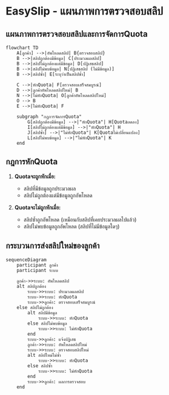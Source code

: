 # EasySlip - แผนภาพการตรวจสอบสลิป

## แผนภาพการตรวจสอบสลิปและการจัดการQuota

```mermaid
flowchart TD
    A[ลูกค้า] -->|อัพโหลดสลิป| B{ตรวจสอบสลิป}
    B -->|สลิปถูกต้องมีข้อมูล| C[ประมวลผลสลิป]
    B -->|สลิปไม่ถูกต้องแต่มีข้อมูล| D[ปฏิเสธสลิป]
    B -->|สลิปไม่พบข้อมูล| N[ปฏิเสธสลิป (ไม่มีข้อมูล)]
    B -->|สลิปซ้ำ| E[ระบุว่าเป็นสลิปซ้ำ]
    
    C -->|หักQuota| F[ตรวจสอบเสร็จสมบูรณ์]
    D -->|ลูกค้าอัพโหลดสลิปใหม่| B
    N -->|ไม่หักQuota| O[ลูกค้าอัพโหลดสลิปใหม่]
    O --> B
    E -->|ไม่หักQuota| F
    
    subgraph "กฎการจัดการQuota"
        G[สลิปถูกต้องมีข้อมูล] -->|"หักQuota"| H[Quotaลดลง]
        I[สลิปไม่ถูกต้องแต่มีข้อมูล] -->|"หักQuota"| H
        J[สลิปซ้ำ] -->|"ไม่หักQuota"| K[Quotaไม่เปลี่ยนแปลง]
        L[สลิปไม่พบข้อมูล] -->|"ไม่หักQuota"| K
    end
```

## กฎการหักQuota

1. **Quotaจะถูกหักเมื่อ:**
   - สลิปที่มีข้อมูลถูกประมวลผล
   - สลิปไม่ถูกต้องแต่มีข้อมูลถูกอัพโหลด

2. **Quotaจะไม่ถูกหักเมื่อ:**
   - สลิปซ้ำถูกอัพโหลด (เหมือนกับสลิปที่เคยประมวลผลไปแล้ว)
   - สลิปไม่พบข้อมูลถูกอัพโหลด (สลิปที่ไม่มีข้อมูลใดๆ)

## กระบวนการส่งสลิปใหม่ของลูกค้า

```mermaid
sequenceDiagram
    participant ลูกค้า
    participant ระบบ
    
    ลูกค้า->>ระบบ: อัพโหลดสลิป
    alt สลิปถูกต้อง
        ระบบ->>ระบบ: ประมวลผลสลิป
        ระบบ->>ระบบ: หักQuota
        ระบบ->>ลูกค้า: ตรวจสอบเสร็จสมบูรณ์
    else สลิปไม่ถูกต้อง
        alt สลิปมีข้อมูล
            ระบบ->>ระบบ: หักQuota
        else สลิปไม่พบข้อมูล
            ระบบ->>ระบบ: ไม่หักQuota
        end
        ระบบ->>ลูกค้า: แจ้งปฏิเสธ
        ลูกค้า->>ระบบ: อัพโหลดสลิปใหม่
        ระบบ->>ระบบ: ตรวจสอบสลิปใหม่
        alt สลิปใหม่ไม่ซ้ำ
            ระบบ->>ระบบ: หักQuota
        else สลิปซ้ำ
            ระบบ->>ระบบ: ไม่หักQuota
        end
        ระบบ->>ลูกค้า: ผลการตรวจสอบ
    end
